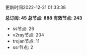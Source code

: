 更新时间2022-12-21 01:33:38

**总订阅: 45**
**总节点: 888**
**有效节点: 243**
- ss节点: 26
- v2ray节点: 204
- trojan节点: 11
- ssr节点: 2
